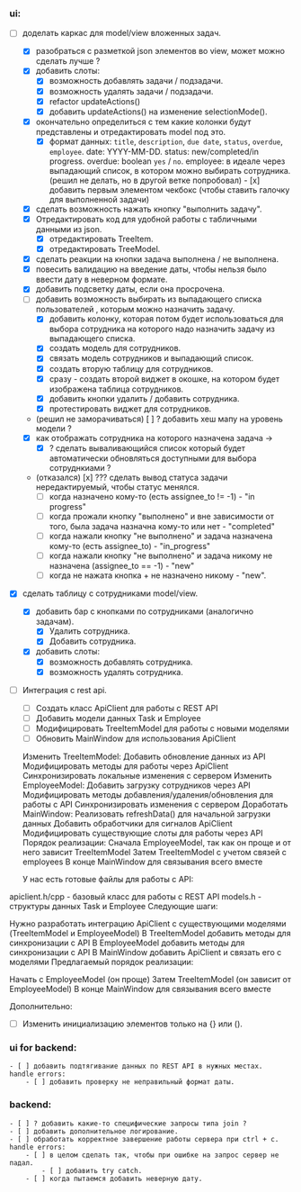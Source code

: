 ### ui:
- [ ] доделать каркас для model/view вложенных задач.
	- [x] разобраться с разметкой json элементов во view, может можно сделать лучше ?
	- [x] добавить слоты:
		- [x] возможность добавлять задачи / подзадачи.
		- [x] возможность удалять задачи / подзадачи.
		- [x] refactor updateActions()
		- [x] добавить updateActions() на изменение selectionMode(). 
	- [x] окончательно определиться с тем какие колонки будут представлены и отредактировать model под это.
		- [x] формат данных: `title`, `description`, `due date`, `status`, `overdue`, `employee`.
			date: YYYY-MM-DD.
			status: new/completed/in progress.
			overdue: boolean `yes` / `no`.
			employee: в идеале через выпадающий список, в котором можно выбирать сотрудника.
	(решил не делать, но в другой ветке попробовал) - [x] добавить первым элементом чекбокс (чтобы ставить галочку для выполненной задачи)
	- [x] сделать возможность нажать кнопку "выполнить задачу".
	- [x] Отредактировать код для удобной работы с табличными данными из json.
		- [x] отредактировать TreeItem.
		- [x] отредактировать TreeModel. 
	- [x] сделать реакции на кнопки задача выполнена / не выполнена. 
	- [x] повесить валидацию на введение даты, чтобы нельзя было ввести дату в неверном формате.
	- [x] добавить подсветку даты, если она просрочена.
	- [ ] добавить возможность выбирать из выпадающего списка пользователей , которым можно назначить задачу.
		- [x] добавить колонку, которая потом будет использоваться для выбора сотрудника на которого надо назначить задачу из выпадающего списка.
		- [x] создать модель для сотрудников.
		- [x] связать модель сотрудников и выпадающий список.
		- [x] создать вторую таблицу для сотрудников.
		- [x] сразу - создать второй виджет в окошке, на котором будет изображена таблица сотрудников.
		- [x] добавить кнопки удалить / добавить сотрудника.
		- [x] протестировать виджет для сотрудников.
	- (решил не заморачиваться) [ ] ? добавить хеш мапу на уровень модели ?
	- [x] как отображать сотрудника на которого назначена задача ->
		- [x] ? сделать вываливающийся список который будет автоматически обновляться доступными для выбора сотруднкиами ?
	- (отказался) [x] ??? сделать вывод статуса задачи нередактируемый, чтобы статус менялся.
		- [ ] когда назначено кому-то (есть assignee_to != -1) - "in progress"
		- [ ] когда прожали кнопку "выполнено" и вне зависимости от того, была задача назначна кому-то или нет - "completed"
		- [ ] когда нажали кнопку "не выполнено" и задача назначена кому-то (есть assignee_to)  - "in_progress"
		- [ ] когда нажали кнопку "не выполнено" и задача никому не назначена (assignee_to == -1) - "new"
		- [ ] когда не нажата кнопка + не назначено никому - "new".
- [x] сделать таблицу с сотрудниками model/view.
	- [x] добавить бар с кнопками по сотрудниками (аналогично задачам).
		- [x] Удалить сотрудника.
		- [x] Добавить сотрудника.
	- [x] добавить слоты:
		- [x] возможность добавлять сотрудника.
		- [x] возможность удалять сотрудника.

- [ ] Интеграция с rest api.
	- [ ] Создать класс ApiClient для работы с REST API
	- [ ] Добавить модели данных Task и Employee
	- [ ] Модифицировать TreeItemModel для работы с новыми моделями
	- [ ] Обновить MainWindow для использования ApiClient

	Изменить TreeItemModel:
	Добавить обновление данных из API
	Модифицировать методы для работы через ApiClient
	Синхронизировать локальные изменения с сервером
	Изменить EmployeeModel:
	Добавить загрузку сотрудников через API
	Модифицировать методы добавления/удаления/обновления для работы с API
	Синхронизировать изменения с сервером
	Доработать MainWindow:
	Реализовать refreshData() для начальной загрузки данных
	Добавить обработчики для сигналов ApiClient
	Модифицировать существующие слоты для работы через API
	Порядок реализации:
	Сначала EmployeeModel, так как он проще и от него зависит TreeItemModel
	Затем TreeItemModel с учетом связей с employees
	В конце MainWindow для связывания всего вместе

	У нас есть готовые файлы для работы с API:

apiclient.h/cpp - базовый класс для работы с REST API
models.h - структуры данных Task и Employee
Следующие шаги:

Нужно разработать интеграцию ApiClient с существующими моделями (TreeItemModel и EmployeeModel)
В TreeItemModel добавить методы для синхронизации с API
В EmployeeModel добавить методы для синхронизации с API
В MainWindow добавить ApiClient и связать его с моделями
Предлагаемый порядок реализации:

Начать с EmployeeModel (он проще)
Затем TreeItemModel (он зависит от EmployeeModel)
В конце MainWindow для связывания всего вместе


Дополнительно:
- [ ] Изменить инициализацию элементов только на {} или ().
### ui for backend:
	- [ ] добавить подтягивание данных по REST API в нужных местах.
	handle errors:
		- [ ] добавить проверку не неправильный формат даты. 
### backend:
	- [ ] ? добавить какие-то специфические запросы типа join ?
	- [ ] добавить дополнительное логирование.
	- [ ] обработать корректное завершение работы сервера при ctrl + c.
	handle errors:
		- [ ] в целом сделать так, чтобы при ошибке на запрос сервер не падал.
			- [ ] добавить try catch.
		- [ ] когда пытаемся добавить неверную дату.
